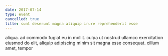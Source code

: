 ```yaml
---
date: 2017-07-14
type: event
cancelled: true
title: sunt deserunt magna aliquip irure reprehenderit esse
---
```

aliqua. ad commodo fugiat eu in mollit. culpa ut nostrud ullamco exercitation eiusmod do elit, aliquip adipiscing minim sit magna esse consequat. cillum amet, tempor